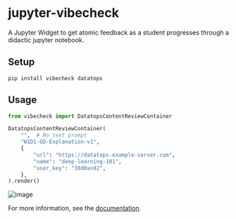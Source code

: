 # jupyter-vibecheck

A Jupyter Widget to get atomic feedback as a student progresses through a didactic jupyter notebook.

## Setup

```
pip install vibecheck datatops
```

## Usage

```python
from vibecheck import DatatopsContentReviewContainer

DatatopsContentReviewContainer(
    "",  # No text prompt
    "W1D1-GD-Explanation-v1",
    {
        "url": "https://datatops-example-server.com",
        "name": "deep-learning-101",
        "user_key": "30d8xnd2",
    },
).render()
```

![image](https://user-images.githubusercontent.com/693511/234666584-f09e84af-148e-4cb0-aef4-68104b512dbf.png)

For more information, see the [documentation](./docs/).

